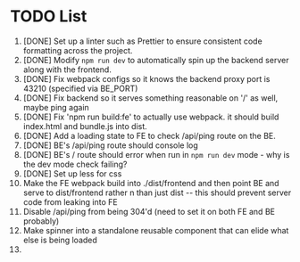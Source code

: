 # TODO List

1. [DONE] Set up a linter such as Prettier to ensure consistent code formatting across the project.
2. [DONE] Modify `npm run dev` to automatically spin up the backend server along with the frontend.
3. [DONE] Fix webpack configs so it knows the backend proxy port is 43210 (specified via BE_PORT)
4. [DONE] Fix backend so it serves something reasonable on '/' as well, maybe ping again
5. [DONE] Fix 'npm run build:fe' to actually use webpack. it should build index.html and bundle.js into dist.
6. [DONE] Add a loading state to FE to check /api/ping route on the BE.
7. [DONE] BE's /api/ping route should console log
8. [DONE] BE's / route should error when run in `npm run dev` mode - why is the dev mode check failing?
9. [DONE] Set up less for css
10. Make the FE webpack build into ./dist/frontend and then point BE and serve to dist/frontend rather n than just dist -- this should prevent server code from leaking into FE
11. Disable /api/ping from being 304'd (need to set it on both FE and BE probably)
12. Make spinner into a standalone reusable component that can elide what else is being loaded
13. 
